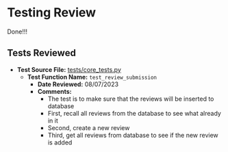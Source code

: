 # Testing Review
Done!!!
## Tests Reviewed

- **Test Source File:** [tests/core_tests.py](../../tests/core_tests.py)
  - **Test Function Name:** `test_review_submission`
    - **Date Reviewed:** 08/07/2023
    - **Comments:**
      - The test is to make sure that the reviews will be inserted to database
      - First, recall all reviews from the database to see what already in it
      - Second, create a new review
      - Third, get all reviews from database to see if the new review is added


